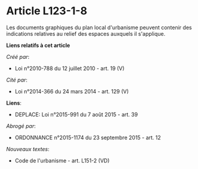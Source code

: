 # Article L123-1-8

Les documents graphiques du plan local d'urbanisme peuvent contenir des  indications relatives au relief des espaces auxquels
il s'applique.

**Liens relatifs à cet article**

_Créé par_:

  - Loi n°2010-788 du 12 juillet 2010 - art. 19 (V)

_Cité par_:

  - Loi n°2014-366 du 24 mars 2014 - art. 129 (V)

**Liens**:

  - DEPLACE: Loi n°2015-991 du 7 août 2015 - art. 39

_Abrogé par_:

  - ORDONNANCE n°2015-1174 du 23 septembre 2015 - art. 12

_Nouveaux textes_:

  - Code de l'urbanisme - art. L151-2 (VD)
